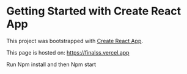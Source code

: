 # Getting Started with Create React App

This project was bootstrapped with [Create React App](https://github.com/facebook/create-react-app).



This page is hosted on: https://finalss.vercel.app

Run Npm install and then Npm start
